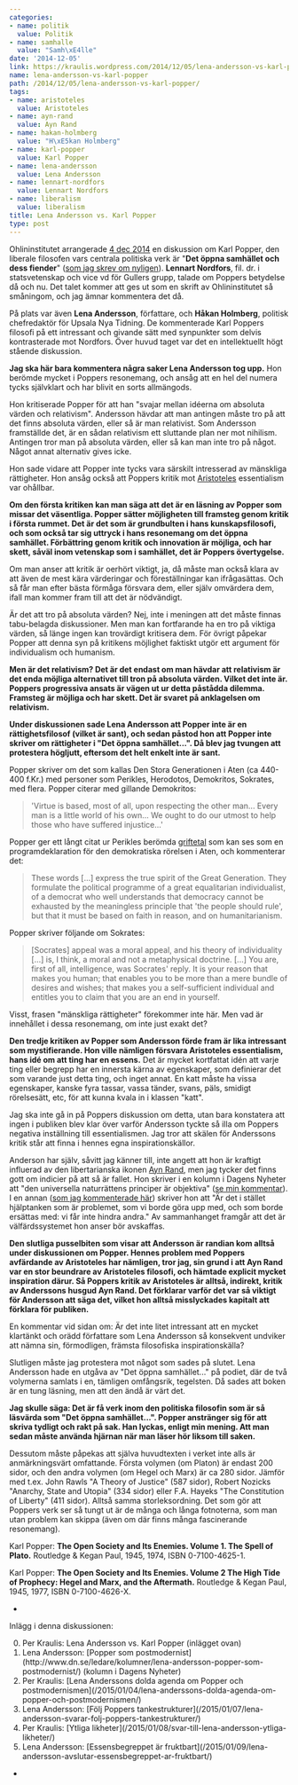 ```yaml
---
categories:
- name: politik
  value: Politik
- name: samhalle
  value: "Samh\xE4lle"
date: '2014-12-05'
link: https://kraulis.wordpress.com/2014/12/05/lena-andersson-vs-karl-popper/
name: lena-andersson-vs-karl-popper
path: /2014/12/05/lena-andersson-vs-karl-popper/
tags:
- name: aristoteles
  value: Aristoteles
- name: ayn-rand
  value: Ayn Rand
- name: hakan-holmberg
  value: "H\xE5kan Holmberg"
- name: karl-popper
  value: Karl Popper
- name: lena-andersson
  value: Lena Andersson
- name: lennart-nordfors
  value: Lennart Nordfors
- name: liberalism
  value: liberalism
title: Lena Andersson vs. Karl Popper
type: post
---
```

Ohlininstitutet arrangerade [4 dec 2014](http://www.ohlininstitutet.se/2014/11/04/det-oppna-samhallet-och-dess-fiender-2015/) en diskussion om Karl Popper, den liberale filosofen vars centrala politiska verk är "**Det öppna samhället och dess fiender**" ([som jag skrev om nyligen](/2014/12/02/karl-popper-det-oppna-samhallet-och-dess-fiender/)). **Lennart Nordfors**, fil. dr. i statsvetenskap och vice vd för Gullers grupp, talade om Poppers betydelse då och nu. Det talet kommer att ges ut som en skrift av Ohlininstitutet så småningom, och jag ämnar kommentera det då.

På plats var även **Lena Andersson**, författare, och **Håkan Holmberg**, politisk chefredaktör för Upsala Nya Tidning. De kommenterade Karl Poppers filosofi på ett intressant och givande sätt med synpunkter som delvis kontrasterade mot Nordfors. Över huvud taget var det en intellektuellt högt stående diskussion.

**Jag ska här bara kommentera några saker Lena Andersson tog upp.** Hon berömde mycket i Poppers resonemang, och ansåg att en hel del numera tycks självklart och har blivit en sorts allmängods.

Hon kritiserade Popper för att han "svajar mellan idéerna om absoluta värden och relativism". Andersson hävdar att man antingen måste tro på att det finns absoluta värden, eller så är man relativist. Som Andersson framställde det, är en sådan relativism ett sluttande plan ner mot nihilism. Antingen tror man på absoluta värden, eller så kan man inte tro på något. Något annat alternativ gives icke.

Hon sade vidare att Popper inte tycks vara särskilt intresserad av mänskliga rättigheter. Hon ansåg också att Poppers kritik mot [Aristoteles](http://en.wikipedia.org/wiki/Aristotle) essentialism var ohållbar.



**Om den första kritiken kan man säga att det är en läsning av Popper som missar det väsentliga. Popper sätter möjligheten till framsteg genom kritik i första rummet. Det är det som är grundbulten i hans kunskapsfilosofi, och som också tar sig uttryck i hans resonemang om det öppna samhället. Förbättring genom kritik och innovation är möjliga, och har skett, såväl inom vetenskap som i samhället, det är Poppers övertygelse.**

Om man anser att kritik är oerhört viktigt, ja, då måste man också klara av att även de mest kära värderingar och föreställningar kan ifrågasättas. Och så får man efter bästa förmåga försvara dem, eller själv omvärdera dem, ifall man kommer fram till att det är nödvändigt.

Är det att tro på absoluta värden? Nej, inte i meningen att det måste finnas tabu-belagda diskussioner. Men man kan fortfarande ha en tro på viktiga värden, så länge ingen kan trovärdigt kritisera dem. För övrigt påpekar Popper att denna syn på kritikens möjlighet faktiskt utgör ett argument för individualism och humanism.

**Men är det relativism? Det är det endast om man hävdar att relativism är det enda möjliga alternativet till tron på absoluta värden. Vilket det inte är. Poppers progressiva ansats är vägen ut ur detta påstådda dilemma. Framsteg är möjliga och har skett. Det är svaret på anklagelsen om relativism.**

**Under diskussionen sade Lena Andersson att Popper inte är en rättighetsfilosof (vilket är sant), och sedan påstod hon att Popper inte skriver om rättigheter i "Det öppna samhället...". Då blev jag tvungen att protestera högljutt, eftersom det helt enkelt inte är sant.**

Popper skriver om det som kallas Den Stora Generationen i Aten (ca 440-400 f.Kr.) med personer som Perikles, Herodotos, Demokritos, Sokrates, med flera. Popper citerar med gillande Demokritos:

> 'Virtue is based, most of all, upon respecting the other man... Every man is a little world of his own... We ought to do our utmost to help those who have suffered injustice...'

Popper ger ett långt citat ur Perikles berömda [griftetal](http://en.wikipedia.org/wiki/Pericles%27_Funeral_Oration) som kan ses som en programdeklaration för den demokratiska rörelsen i Aten, och kommenterar det:

> These words [...] express the true spirit of the Great Generation. They formulate the political programme of a great equalitarian individualist, of a democrat who well understands that democracy cannot be exhausted by the meaningless principle that 'the people should rule', but that it must be based on faith in reason, and on humanitarianism.

Popper skriver följande om Sokrates:

> [Socrates] appeal was a moral appeal, and his theory of individuality [...] is, I think, a moral and not a metaphysical doctrine. [...] You are, first of all, intelligence, was Socrates' reply. It is your reason that makes you human; that enables you to be more than a mere bundle of desires and wishes; that makes you a self-sufficient individual and entitles you to claim that you are an end in yourself.

Visst, frasen "mänskliga rättigheter" förekommer inte här. Men vad är innehållet i dessa resonemang, om inte just exakt det?

**Den tredje kritiken av Popper som Andersson förde fram är lika intressant som mystifierande. Hon ville nämligen försvara Aristoteles essentialism, hans idé om att ting har en essens.** Det är mycket kortfattat idén att varje ting eller begrepp har en innersta kärna av egenskaper, som definierar det som varande just detta ting, och inget annat. En katt måste ha vissa egenskaper, kanske fyra tassar, vassa tänder, svans, päls, smidigt rörelsesätt, etc, för att kunna kvala in i klassen "katt".

Jag ska inte gå in på Poppers diskussion om detta, utan bara konstatera att ingen i publiken blev klar över varför Andersson tyckte så illa om Poppers negativa inställning till essentialismen. Jag tror att skälen för Anderssons kritik står att finna i hennes egna inspirationskällor.

Anderson har själv, såvitt jag känner till, inte angett att hon är kraftigt influerad av den libertarianska ikonen [Ayn Rand](http://en.wikipedia.org/wiki/Ayn_Rand), men jag tycker det finns gott om indicier på att så är fallet. Hon skriver i en kolumn i Dagens Nyheter att "den universella naturrättens principer är objektiva" ([se min kommentar](/2014/09/22/nej-fri-invandring-ar-ingen-mansklig-rattighet/)). I en annan ([som jag kommenterade här](/2013/12/15/lena-andersson-faller-i-extremistfallan/)) skriver hon att "Är det i stället hjälptanken som är problemet, som vi borde göra upp med, och som borde ersättas med: vi får inte hindra andra." Av sammanhanget framgår att det är välfärdssystemet hon anser bör avskaffas.

**Den slutliga pusselbiten som visar att Andersson är randian kom alltså under diskussionen om Popper. Hennes problem med Poppers avfärdande av Aristoteles har nämligen, tror jag, sin grund i att Ayn Rand var en stor beundrare av Aristoteles filosofi, och hämtade explicit mycket inspiration därur. Så Poppers kritik av Aristoteles är alltså, indirekt, kritik av Anderssons husgud Ayn Rand. Det förklarar varför det var så viktigt för Andersson att säga det, vilket hon alltså misslyckades kapitalt att förklara för publiken.**

En kommentar vid sidan om: Är det inte litet intressant att en mycket klartänkt och orädd författare som Lena Andersson så konsekvent undviker att nämna sin, förmodligen, främsta filosofiska inspirationskälla?

Slutligen måste jag protestera mot något som sades på slutet. Lena Andersson hade en utgåva av "Det öppna samhället..." på podiet, där de två volymerna samlats i en, tämligen omfångsrik, tegelsten. Då sades att boken är en tung läsning, men att den ändå är värt det.

**Jag skulle säga: Det är få verk inom den politiska filosofin som är så läsvärda som "Det öppna samhället...". Popper anstränger sig för att skriva tydligt och rakt på sak. Han lyckas, enligt min mening. Att man sedan måste använda hjärnan när man läser hör liksom till saken.**

Dessutom måste påpekas att själva huvudtexten i verket inte alls är anmärkningsvärt omfattande. Första volymen (om Platon) är endast 200 sidor, och den andra volymen (om Hegel och Marx) är ca 280 sidor. Jämför med t.ex. John Rawls "A Theory of Justice" (587 sidor), Robert Nozicks "Anarchy, State and Utopia" (334 sidor) eller F.A. Hayeks "The Constitution of Liberty" (411 sidor). Alltså samma storleksordning. Det som gör att Poppers verk ser så tungt ut är de många och långa fotnoterna, som man utan problem kan skippa (även om där finns många fascinerande resonemang).

Karl Popper: **The Open Society and Its Enemies. Volume 1. The Spell of Plato.** Routledge &amp; Kegan Paul, 1945, 1974, ISBN 0-7100-4625-1.

Karl Popper: **The Open Society and Its Enemies. Volume 2 The High Tide of Prophecy: Hegel and Marx, and the Aftermath.** Routledge &amp; Kegan Paul, 1945, 1977, ISBN 0-7100-4626-X.

*

Inlägg i denna diskussionen:

<ol start="0">

  <li>Per Kraulis: Lena Andersson vs. Karl Popper (inlägget ovan)</li>

  <li>Lena Andersson: [Popper som postmodernist](http://www.dn.se/ledare/kolumner/lena-andersson-popper-som-postmodernist/) (kolumn i Dagens Nyheter)</li>

  <li>Per Kraulis: [Lena Anderssons dolda agenda om Popper och postmodernismen](/2015/01/04/lena-anderssons-dolda-agenda-om-popper-och-postmodernismen/)</li>

  <li>Lena Andersson: [Följ Poppers tankestrukturer](/2015/01/07/lena-andersson-svarar-folj-poppers-tankestrukturer/)</li>

  <li>Per Kraulis: [Ytliga likheter](/2015/01/08/svar-till-lena-andersson-ytliga-likheter/)</li>

  <li>Lena Andersson: [Essensbegreppet är fruktbart](/2015/01/09/lena-andersson-avslutar-essensbegreppet-ar-fruktbart/)</li>

</ol>

*

